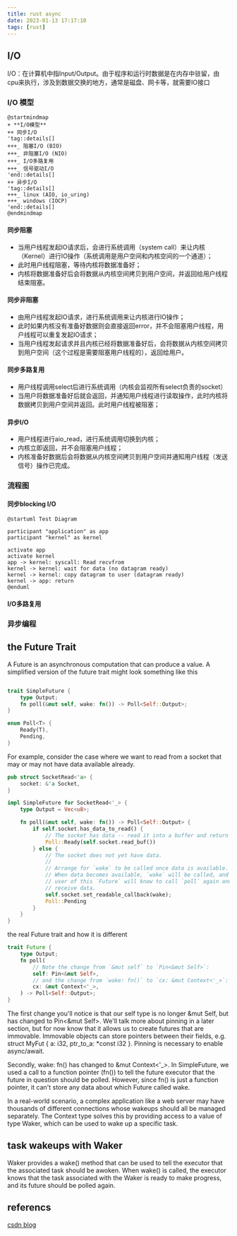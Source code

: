 ```yaml
---
title: rust async
date: 2023-01-13 17:17:10
tags: [rust]
--- 
```


## I/O
I/O：在计算机中指Input/Output。由于程序和运行时数据是在内存中驻留，由cpu来执行，涉及到数据交换的地方，通常是磁盘、网卡等，就需要IO接口


### I/O 模型
```plantuml
@startmindmap
+ **I/O模型**
++ 同步I/O
'tag::details[]
+++_ 阻塞I/O (BIO)
+++_ 非阻塞I/O (NIO)
+++_ I/O多路复用
+++_ 信号驱动I/O
'end::details[]
++ 异步I/O
'tag::details[]
+++_ linux (AIO, io_uring)
+++_ windows (IOCP)
'end::details[]
@endmindmap
```
#### 同步阻塞
- 当用户线程发起IO请求后，会进行系统调用（system call）来让内核（Kernel）进行IO操作（系统调用是用户空间和内核空间的一个通道）；
- 此时用户线程阻塞，等待内核将数据准备好；
- 内核将数据准备好后会将数据从内核空间拷贝到用户空间，并返回给用户线程结束阻塞。

#### 同步非阻塞
- 由用户线程发起IO请求，进行系统调用来让内核进行IO操作；
- 此时如果内核没有准备好数据则会直接返回error，并不会阻塞用户线程，用户线程可以重复发起IO请求；
- 当用户线程发起请求并且内核已经将数据准备好后，会将数据从内核空间拷贝到用户空间（这个过程是需要阻塞用户线程的），返回给用户。

#### 同步多路复用
- 用户线程调用select后进行系统调用（内核会监视所有select负责的socket）
- 当用户将数据准备好后就会返回，并通知用户线程进行读取操作，此时内核将数据拷贝到用户空间并返回。此时用户线程被阻塞；

#### 异步I/O
- 用户线程进行aio_read，进行系统调用切换到内核；
- 内核立即返回，并不会阻塞用户线程；
- 内核准备好数据后会将数据从内核空间拷贝到用户空间并通知用户线程（发送信号）操作已完成。

### 流程图
#### 同步blocking I/O

```plantuml
@startuml Test Diagram

participant "application" as app
participant "kernel" as kernel

activate app
activate kernel
app -> kernel: syscall: Read recvfrom
kernel -> kernel: wait for data (no datagram ready)
kernel -> kernel: copy datagram to user (datagram ready)
kernel -> app: return
@enduml
```

#### I/O多路复用

### 异步编程


## the Future Trait
A Future is an asynchronous computation that can produce a value. A simplified version of the future trait might look something like this

```rust

trait SimpleFuture {
    type Output;
    fn poll(&mut self, wake: fn()) -> Poll<Self::Output>;
}

enum Poll<T> {
    Ready(T),
    Pending,
}
```

For example, consider the case where we want to read from a socket that may or may not have data available already.
```rust
pub struct SocketRead<'a> {
    socket: &'a Socket,
}

impl SimpleFuture for SocketRead<'_> {
    type Output = Vec<u8>;

    fn poll(&mut self, wake: fn()) -> Poll<Self::Output> {
        if self.socket.has_data_to_read() {
            // The socket has data -- read it into a buffer and return it.
            Poll::Ready(self.socket.read_buf())
        } else {
            // The socket does not yet have data.
            //
            // Arrange for `wake` to be called once data is available.
            // When data becomes available, `wake` will be called, and the
            // user of this `Future` will know to call `poll` again and
            // receive data.
            self.socket.set_readable_callback(wake);
            Poll::Pending
        }
    }
}

```

 the real Future trait and how it is different
```rust
trait Future {
    type Output;
    fn poll(
        // Note the change from `&mut self` to `Pin<&mut Self>`:
        self: Pin<&mut Self>,
        // and the change from `wake: fn()` to `cx: &mut Context<'_>`:
        cx: &mut Context<'_>,
    ) -> Poll<Self::Output>;
}

```
The first change you'll notice is that our self type is no longer &mut Self, but has changed to Pin<&mut Self>. We'll talk more about pinning in a later section, but for now know that it allows us to create futures that are immovable. Immovable objects can store pointers between their fields, e.g. struct MyFut { a: i32, ptr_to_a: *const i32 }. Pinning is necessary to enable async/await.

Secondly, wake: fn() has changed to &mut Context<'_>. In SimpleFuture, we used a call to a function pointer (fn()) to tell the future executor that the future in question should be polled. However, since fn() is just a function pointer, it can't store any data about which Future called wake.

In a real-world scenario, a complex application like a web server may have thousands of different connections whose wakeups should all be managed separately. The Context type solves this by providing access to a value of type Waker, which can be used to wake up a specific task.


## task wakeups with Waker
Waker provides a wake() method that can be used to tell the executor that the associated task should be awoken. When wake() is called, the executor knows that the task associated with the Waker is ready to make progress, and its future should be polled again.

## referencs
[csdn blog](https://blog.csdn.net/XMJYever/article/details/111560976)
